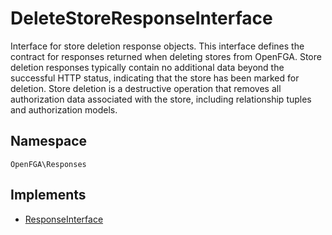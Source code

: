 # DeleteStoreResponseInterface

Interface for store deletion response objects. This interface defines the contract for responses returned when deleting stores from OpenFGA. Store deletion responses typically contain no additional data beyond the successful HTTP status, indicating that the store has been marked for deletion. Store deletion is a destructive operation that removes all authorization data associated with the store, including relationship tuples and authorization models.

## Namespace
`OpenFGA\Responses`

## Implements
* [ResponseInterface](ResponseInterface.md)



